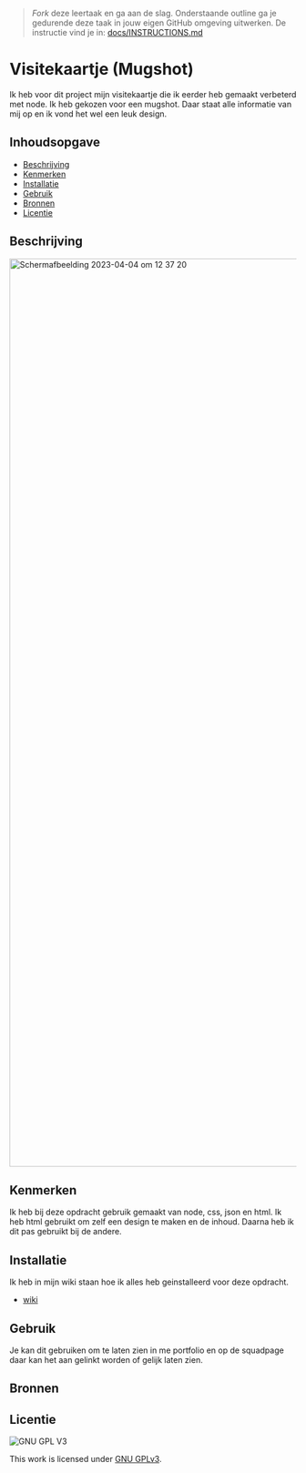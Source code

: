 > _Fork_ deze leertaak en ga aan de slag. Onderstaande outline ga je gedurende deze taak in jouw eigen GitHub omgeving uitwerken. De instructie vind je in: [docs/INSTRUCTIONS.md](docs/INSTRUCTIONS.md)

# Visitekaartje (Mugshot)
Ik heb voor dit project mijn visitekaartje die ik eerder heb gemaakt verbeterd met node. Ik heb gekozen voor een mugshot. Daar staat alle informatie van mij op en ik vond het wel een leuk design.




## Inhoudsopgave

  * [Beschrijving](#beschrijving)
  * [Kenmerken](#kenmerken)
  * [Installatie](#installatie)
  * [Gebruik](#gebruik)
  * [Bronnen](#bronnen)
  * [Licentie](#licentie)

## Beschrijving

<img width="1596" alt="Scherm­afbeelding 2023-04-04 om 12 37 20" src="https://user-images.githubusercontent.com/112856687/229766789-2aa84f37-2a9c-4d45-825d-af83878363cd.png">

<!-- In de Beschrijving staat hoe je project er uit ziet, hoe het werkt en wat je er mee kan. -->
<!-- Voeg een mooie poster visual toe 📸 -->
<!-- Voeg een link toe naar Github Pages 🌐-->

## Kenmerken

Ik heb bij deze opdracht gebruik gemaakt van node, css, json en html. Ik heb html gebruikt om zelf een design te maken en de inhoud. Daarna heb ik dit pas gebruikt bij de andere. 


<!-- Bij Kenmerken staat welke technieken zijn gebruikt en hoe. Wat is de HTML structuur? Wat zijn de belangrijkste dingen in CSS? Wat is er met Javascript gedaan en hoe? Misschien heb je een framwork of library gebruikt? -->

## Installatie

Ik heb in mijn wiki staan hoe ik alles heb geinstalleerd voor deze opdracht. 
* [wiki](https://github.com/anoukbruinn/connect-your-tribe-profile-card/wiki/Analyseren%F0%9F%91%80) 

## Gebruik
Je kan dit gebruiken om te laten zien in me portfolio en op de squadpage daar kan het aan gelinkt worden of gelijk laten zien.
## Bronnen

## Licentie

![GNU GPL V3](https://www.gnu.org/graphics/gplv3-127x51.png)

This work is licensed under [GNU GPLv3](./LICENSE).
